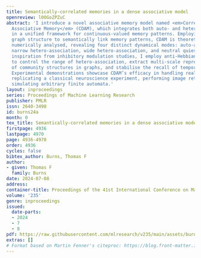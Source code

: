 ```yaml
---
title: Semantically-correlated memories in a dense associative model
openreview: l0OGoZPZuC
abstract: 'I introduce a novel associative memory model named <em>Correlated Dense
  Associative Memory</em> (CDAM), which integrates both auto- and hetero-association
  in a unified framework for continuous-valued memory patterns. Employing an arbitrary
  graph structure to semantically link memory patterns, CDAM is theoretically and
  numerically analysed, revealing four distinct dynamical modes: auto-association,
  narrow hetero-association, wide hetero-association, and neutral quiescence. Drawing
  inspiration from inhibitory modulation studies, I employ anti-Hebbian learning rules
  to control the range of hetero-association, extract multi-scale representations
  of community structures in graphs, and stabilise the recall of temporal sequences.
  Experimental demonstrations showcase CDAM’s efficacy in handling real-world data,
  replicating a classical neuroscience experiment, performing image retrieval, and
  simulating arbitrary finite automata.'
layout: inproceedings
series: Proceedings of Machine Learning Research
publisher: PMLR
issn: 2640-3498
id: burns24a
month: 0
tex_title: Semantically-correlated memories in a dense associative model
firstpage: 4936
lastpage: 4970
page: 4936-4970
order: 4936
cycles: false
bibtex_author: Burns, Thomas F
author:
- given: Thomas F
  family: Burns
date: 2024-07-08
address:
container-title: Proceedings of the 41st International Conference on Machine Learning
volume: '235'
genre: inproceedings
issued:
  date-parts:
  - 2024
  - 7
  - 8
pdf: https://raw.githubusercontent.com/mlresearch/v235/main/assets/burns24a/burns24a.pdf
extras: []
# Format based on Martin Fenner's citeproc: https://blog.front-matter.io/posts/citeproc-yaml-for-bibliographies/
---
```

